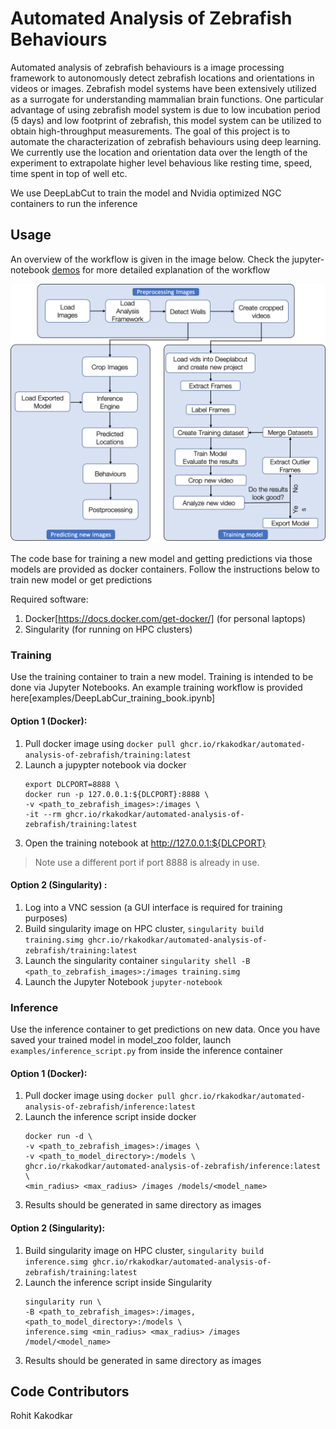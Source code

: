 # Automated Analysis of Zebrafish Behaviours

Automated analysis of zebrafish behaviours is a image processing framework to autonomously detect zebrafish locations and orientations in videos or images. Zebrafish model systems have been extensively utilized as a surrogate for understanding mammalian brain functions. One particular advantage of using zebrafish model system is due to low incubation period (5 days) and low footprint of zebrafish, this model system can be utilized to obtain high-throughput measurements. The goal of this project is to automate the characterization of zebrafish behaviours using deep learning. We currently use the location and orientation data over the length of the experiment to extrapolate higher level behavious like resting time, speed, time spent in top of well etc.

We use DeepLabCut to train the model and Nvidia optimized NGC containers to run the inference

## Usage

An overview of the workflow is given  in the image below. Check the jupyter-notebook [demos](examples) for more detailed explanation of the workflow

![Workflow](images/Workflow.png?raw=True "Workflow")

The code base for training a new model and getting predictions via those models are provided as docker containers. Follow the instructions below to train new model or get predictions

Required software:
1. Docker[https://docs.docker.com/get-docker/] (for personal laptops)
2. Singularity (for running on HPC clusters)

### Training

Use the training container to train a new model. Training is intended to be done via Jupyter Notebooks. An example training workflow is provided here[examples/DeepLabCur_training_book.ipynb]

#### Option 1 (Docker):
1. Pull docker image using `docker pull ghcr.io/rkakodkar/automated-analysis-of-zebrafish/training:latest`
2. Launch a jupypter notebook via docker 
    ```
    export DLCPORT=8888 \
    docker run -p 127.0.0.1:${DLCPORT}:8888 \
    -v <path_to_zebrafish_images>:/images \
    -it --rm ghcr.io/rkakodkar/automated-analysis-of-zebrafish/training:latest
   ```
3. Open the training notebook at http://127.0.0.1:${DLCPORT}

> Note use a different port if port 8888 is already in use.

#### Option 2 (Singularity) :
1. Log into a VNC session (a GUI interface is required for training purposes)
2. Build singularity image on HPC cluster, `singularity build training.simg ghcr.io/rkakodkar/automated-analysis-of-zebrafish/training:latest`
3. Launch the singularity container `singularity shell -B <path_to_zebrafish_images>:/images training.simg`
4. Launch the Jupyter Notebook `jupyter-notebook`

### Inference

Use the inference container to get predictions on new data. Once you have saved your trained model in model_zoo folder, launch `examples/inference_script.py` from inside the inference container

#### Option 1 (Docker):
1. Pull docker image using `docker pull ghcr.io/rkakodkar/automated-analysis-of-zebrafish/inference:latest`
2. Launch the inference script inside docker 
    ```
    docker run -d \
    -v <path_to_zebrafish_images>:/images \
    -v <path_to_model_directory>:/models \
    ghcr.io/rkakodkar/automated-analysis-of-zebrafish/inference:latest \
    <min_radius> <max_radius> /images /models/<model_name>
    ```
3. Results should be generated in same directory as images

#### Option 2 (Singularity):

1. Build singularity image on HPC cluster, `singularity build inference.simg ghcr.io/rkakodkar/automated-analysis-of-zebrafish/training:latest`
2. Launch the inference script inside Singularity 
    ```
    singularity run \
    -B <path_to_zebrafish_images>:/images,<path_to_model_directory>:/models \
    inference.simg <min_radius> <max_radius> /images /model/<model_name>
    ```
3. Results should be generated in same directory as images

## Code Contributors

Rohit Kakodkar